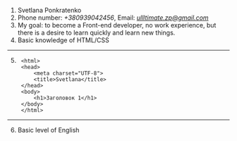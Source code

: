 1. Svetlana Ponkratenko
2. Phone number: *+380939042456*, Email: *ullltimate.zp@gmail.com*
3. My goal: to become a Front-end developer, no work experience, but there is a desire to learn quickly and learn new things.
4. Basic knowledge of HTML/CSS
***

5. ``` <!DOCTYPE html>
    <html>
    <head>
	    <meta charset="UTF-8">
	    <title>Svetlana</title>
    </head>
    <body>
	    <h1>Заголовок 1</h1>
    </body>
    </html>
    ```
***

6. Basic level of English
